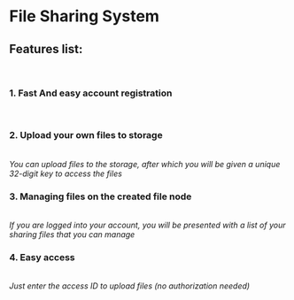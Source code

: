 # File Sharing System
<h2>Features list:</h2><br>
<h3>1. Fast And easy account registration</h3><br>
<h3>2. Upload your own files to storage </h3> <br>
<i>You can upload files to the storage, after which you will be given a unique 32-digit key to access the files</i> <br>
<h3>3. Managing files on the created file node </h3> <br>
<i>If you are logged into your account, you will be presented with a list of your sharing files that you can manage</i>
<h3>4. Easy access </h3><br>
<i>Just enter the access ID to upload files (no authorization needed)</i><br>
